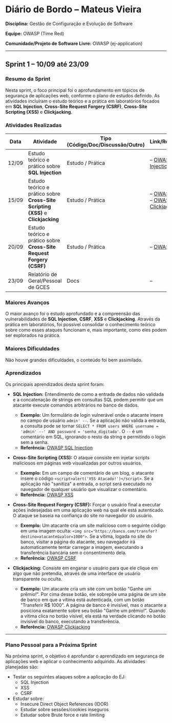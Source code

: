# Diário de Bordo – Mateus Vieira

**Disciplina:** Gestão de Configuração e Evolução de Software

**Equipe:** OWASP (Time Red)

**Comunidade/Projeto de Software Livre:** OWASP (ej-application)

-----

## Sprint 1 – 10/09 até 23/09

### Resumo da Sprint

Nesta sprint, o foco principal foi o aprofundamento em tópicos de segurança de aplicações web, conforme o plano de estudos definido. As atividades incluíram o estudo teórico e a prática em laboratórios focados em **SQL Injection**, **Cross-Site Request Forgery (CSRF)**, **Cross-Site Scripting (XSS)** e **Clickjacking**.

### Atividades Realizadas

| Data  | Atividade                                                            | Tipo (Código/Doc/Discussão/Outro) | Link/Referência                                    | Status    |
| ----- | -------------------------------------------------------------------- | --------------------------------- | -------------------------------------------------- | --------- |
| 12/09 | Estudo teórico e prático sobre **SQL Injection** | Estudo / Prática                  | – [OWASP SQL Injection](https://owasp.org/www-community/attacks/SQL_Injection) | Concluído |
| 15/09 | Estudo teórico e prático sobre **Cross-Site Scripting (XSS)** e **Clickjacking** | Estudo / Prática                  | – [OWASP XSS](https://owasp.org/www-community/attacks/xss/)<br>– [OWASP Clickjacking](https://owasp.org/www-community/attacks/Clickjacking) | Concluído |
| 20/09 | Estudo teórico e prático sobre **Cross-Site Request Forgery (CSRF)** | Estudo / Prática                  | – [OWASP CSRF](https://owasp.org/www-community/attacks/csrf) | Concluído |
| 23/09 | Relatório de Geral/Pessoal de GCES                                   | Docs                              | –                                                  | Concluído |

### Maiores Avanços

O maior avanço foi o estudo aprofundado e a compreensão das vulnerabilidades de **SQL Injection**, **CSRF**, **XSS** e **Clickjacking**. Através da prática em laboratórios, foi possível consolidar o conhecimento teórico sobre como esses ataques funcionam e, mais importante, como eles podem ser explorados na prática.

### Maiores Dificuldades

Não houve grandes dificuldades, o conteúdo foi bem assimilado.

### Aprendizados

Os principais aprendizados desta sprint foram:

* **SQL Injection:** Entendimento de como a entrada de dados não validada e a concatenação de strings em consultas SQL podem permitir que um atacante execute comandos arbitrários no banco de dados.

    * **Exemplo:** Um formulário de login vulnerável onde o atacante insere no campo de usuário `admin' --`. Se a aplicação não valida a entrada, a consulta pode se tornar `SELECT * FROM users WHERE username = 'admin' --' AND password = 'senha_digitada'`. O `--` é um comentário em SQL, ignorando o resto da string e permitindo o login sem a senha.
    * **Referência:** [OWASP SQL Injection](https://owasp.org/www-community/attacks/SQL_Injection)

* **Cross-Site Scripting (XSS):** O ataque consiste em injetar scripts maliciosos em páginas web visualizadas por outros usuários.

    * **Exemplo:** Em um campo de comentário de um blog, o atacante insere o código `<script>alert('XSS Atacado!')</script>`. Se a aplicação não "sanitiza" a entrada, o script será executado no navegador de qualquer usuário que visualizar o comentário.
    * **Referência:** [OWASP XSS](https://owasp.org/www-community/attacks/xss/)

* **Cross-Site Request Forgery (CSRF):** Forçar o usuário final a executar ações indesejadas em uma aplicação web na qual ele está autenticado. O ataque se baseia na confiança do site no navegador do usuário.

    * **Exemplo:** Um atacante cria um site malicioso com o seguinte código em uma imagem oculta: `<img src="https://banco.com/transfer?destino=atacante&valor=1000">`. Se a vítima, logada no site do banco, visitar a página do atacante, seu navegador irá automaticamente tentar carregar a imagem, executando a transferência bancária sem o consentimento dela.
    * **Referência:** [OWASP CSRF](https://owasp.org/www-community/attacks/csrf)

* **Clickjacking:** Consiste em enganar o usuário para que ele clique em algo que não pretendia, através de uma interface de usuário transparente ou oculta.

    * **Exemplo:** Um atacante cria um site com um botão "Ganhe um prêmio\!". Por cima desse botão, ele sobrepõe uma página de um site de banco em que a vítima está autenticada, com um botão "Transferir R$ 1000". A página de banco é invisível, mas o atacante a posiciona exatamente sobre seu botão "Ganhe um prêmio\!". Quando a vítima clica no botão visível, ela está na verdade clicando no botão invisível do banco, executando a transferência.
    * **Referência:** [OWASP Clickjacking](https://owasp.org/www-community/attacks/Clickjacking)

-----

### Plano Pessoal para a Próxima Sprint

Na próxima sprint, o objetivo é aprofundar o aprendizado em segurança de aplicações web e aplicar o conhecimento adquirido. As atividades planejadas são:

* Testar os seguintes ataques sobre a aplicação do EJ:
    * SQL Injection
    * XSS
    * CSRF
* Estudar sobre:
    * Insecure Direct Object References (IDOR)
    * Estudar sobre sessões/cookies inseguros
    * Estudar sobre Brute force e rate limiting
